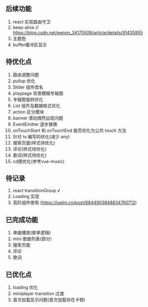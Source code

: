 ## 后续功能

1.  react 实现路由守卫
2.  keep-alive // https://blog.csdn.net/weixin_34175509/article/details/91435955
3.  主题色
4.  buffer缓冲区显示

## 待优化点

1. 路由调整问题
2. pullup 优化
3. Slider 组件改名
4. playpage 背景模糊专辑图
5. 专辑图旋转优化
6. List 组件及数据格式优化
7. action 区分模块
8. banner 滑动偶然出现问题
9. EventEmitter 逐步替换
10. onTouchStart 和 onTouchEnd 能否优化为公共 touch 方法
11. 针对 ts 编写的优化(减少 any)
12. 搜索页面(样式待优化)
13. 评论(样式待优化)
14. 歌词(样式待优化)
15. cd图优化(参考vue-music)

## 待记录

1. react transitionGroup √
2. Loading 实现
3. 高阶组件使用 (https://juejin.cn/post/6844903848834760712)

## 已完成功能

1. 单曲播放(歌单逻辑)
2. mini 歌曲列表(部分)
3. 搜索页面
4. 评论
5. 歌词

## 已优化点

1. loading 优化
2. miniplayer transition 过渡
3. 首次加载显示问题(首次加载存在卡顿)
